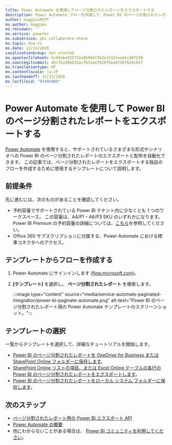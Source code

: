 ```yaml
---
title: Power Automate を使用してページ分割されたレポートをエクスポートする
description: Power Automate フローを作成して、Power BI のページ分割されたレポートをエクスポートする方法について説明します。
author: maggiesMSFT
ms.author: maggies
ms.reviewer: ''
ms.service: powerbi
ms.subservice: pbi-collaborate-share
ms.topic: how-to
ms.date: 12/14/2020
LocalizationGroup: Get started
ms.openlocfilehash: 5c69abe925751e8b065f262e151bfee65c487238
ms.sourcegitcommit: 46cf62d9bb33ac7b7eae7910fbba6756f626c65f
ms.translationtype: HT
ms.contentlocale: ja-JP
ms.lasthandoff: 12/15/2020
ms.locfileid: "97492060"
---
```

# <a name="export-power-bi-paginated-reports-with-power-automate"></a>Power Automate を使用して Power BI のページ分割されたレポートをエクスポートする

[Power Automate](/power-automate/getting-started) を使用すると、サポートされているさまざまな形式やシナリオへの Power BI のページ分割されたレポートのエクスポートと配布を自動化できます。 この記事では、ページ分割されたレポートをエクスポートする独自のフローを作成するために使用するテンプレートについて説明します。  

## <a name="prerequisites"></a>前提条件  

先に進むには、次のものがあることを確認してください。

- 予約容量でサポートされている Power BI テナント内に少なくとも 1 つのワークスペース。 この容量は、A4/P1 – A6/P3 SKU のいずれかになります。 Power BI Premium の予約容量の詳細については、[こちら](../admin/service-premium-what-is.md)を参照してください。
- Office 365 サブスクリプションに付属する、Power Automate における標準コネクタへのアクセス。

## <a name="create-a-flow-from-a-template"></a>テンプレートからフローを作成する 

1. Power Automate にサインインします ([flow.microsoft.com](https://flow.microsoft.com/))。 
1. **[テンプレート]** を選択し、 **ページ分割されたレポート** を検索します。 

    :::image type="content" source="media/service-automate-paginated-integration/power-bi-paginate-automate.png" alt-text="Power BI のページ分割されたレポート用の Power Automate テンプレートのスクリーンショット。":::

## <a name="select-a-template"></a>テンプレートの選択 

一覧からテンプレートを選択して、詳細なチュートリアルを開始します。  

- [Power BI のページ分割されたレポートを OneDrive for Business または SharePoint Online フォルダーに保存します](service-automate-paginated-onedrive-sharepoint.md)。  
- [SharePoint Online リストの項目、または Excel Online テーブルの各行の Power BI のページ分割されたレポートをエクスポートします](service-automate-paginated-excel-sharepoint-list.md)。
- [Power BI のページ分割されたレポートをローカル システム フォルダーに保存します](service-automate-paginated-local-file.md)。

## <a name="next-steps"></a>次のステップ

- [ページ分割されたレポート用の Power BI エクスポート API](../developer/embedded/export-paginated-report.md)
- [Power Automate の概要](/power-automate/getting-started/)
- 他にわからないことがある場合は、 [Power BI コミュニティを利用してください](https://community.powerbi.com/)。
